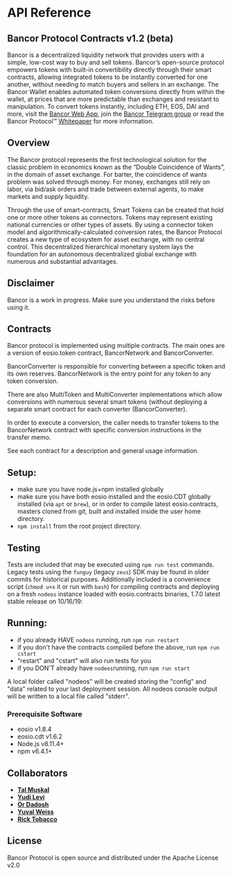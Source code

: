 # API Reference

## Bancor Protocol Contracts v1.2 \(beta\)

Bancor is a decentralized liquidity network that provides users with a simple, low-cost way to buy and sell tokens. Bancor’s open-source protocol empowers tokens with built-in convertibility directly through their smart contracts, allowing integrated tokens to be instantly converted for one another, without needing to match buyers and sellers in an exchange. The Bancor Wallet enables automated token conversions directly from within the wallet, at prices that are more predictable than exchanges and resistant to manipulation. To convert tokens instantly, including ETH, EOS, DAI and more, visit the [Bancor Web App](https://www.bancor.network/communities/5a780b3a287443a5cdea2477?utm_source=social&utm_medium=github&utm_content=readme), join the [Bancor Telegram group](https://t.me/bancor) or read the Bancor Protocol™ [Whitepaper](https://www.bancor.network/whitepaper) for more information.

## Overview

The Bancor protocol represents the first technological solution for the classic problem in economics known as the “Double Coincidence of Wants”, in the domain of asset exchange. For barter, the coincidence of wants problem was solved through money. For money, exchanges still rely on labor, via bid/ask orders and trade between external agents, to make markets and supply liquidity.

Through the use of smart-contracts, Smart Tokens can be created that hold one or more other tokens as connectors. Tokens may represent existing national currencies or other types of assets. By using a connector token model and algorithmically-calculated conversion rates, the Bancor Protocol creates a new type of ecosystem for asset exchange, with no central control. This decentralized hierarchical monetary system lays the foundation for an autonomous decentralized global exchange with numerous and substantial advantages.

## Disclaimer

Bancor is a work in progress. Make sure you understand the risks before using it.

## Contracts

Bancor protocol is implemented using multiple contracts. The main ones are a version of eosio.token contract, BancorNetwork and BancorConverter.

BancorConverter is responsible for converting between a specific token and its own reserves. BancorNetwork is the entry point for any token to any token conversion.

There are also MultiToken and MultiConverter implementations which allow conversions with numerous several smart tokens \(without deploying a separate smart contract for each converter \(BancorConverter\).

In order to execute a conversion, the caller needs to transfer tokens to the BancorNetwork contract with specific conversion instructions in the transfer memo.

See each contract for a description and general usage information.

## Setup:

* make sure you have node.js+npm installed globally
* make sure you have both eosio installed and the eosio.CDT globally installed \(via `apt` or `brew`\), or in order to compile latest eosio.contracts, masters cloned from git, built and installed inside the user home directory.
* `npm install` from the root project directory.

## Testing

Tests are included that may be executed using `npm run test` commands. Legacy tests using the `funguy` \(legacy `zeus`\) SDK may be found in older commits for historical purposes. Additionally included is a convenience script \(`chmod u+x` it or run with `bash`\) for compiling contracts and deploying on a fresh `nodeos` instance loaded with eosio.contracts binaries, 1.7.0 latest stable release on 10/16/19:

## Running:

* if you already HAVE `nodeos` running, run `npm run restart`
* if you don't have the contracts compiled before the above, run `npm run cstart`
* "restart" and "cstart" will also run tests for you
* if you DON'T already have `nodeos`running, run `npm run start`

A local folder called "nodeos" will be created storing the "config" and "data" related to your last deployment session. All nodeos console output will be written to a local file called "stderr".

### Prerequisite Software

* eosio v1.8.4
* eosio.cdt v1.6.2
* Node.js v8.11.4+
* npm v6.4.1+

## Collaborators

* [**Tal Muskal**](https://github.com/tmuskal)
* [**Yudi Levi**](https://github.com/yudilevi)
* [**Or Dadosh**](https://github.com/ordd)
* [**Yuval Weiss**](https://github.com/yuval-weiss)
* [**Rick Tobacco**](https://github.com/ricktobacco)

## License

Bancor Protocol is open source and distributed under the Apache License v2.0

